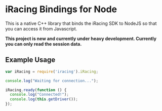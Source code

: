 # iRacing Bindings for Node

This is a native C++ library that binds the iRacing SDK to NodeJS so that you can access it from Javascript.

**This project is new and currently under heavy development. Currently you can only read the session data.**

## Example Usage

``` javascript
var iRacing = require('iracing').iRacing;

console.log("Waiting for connection...");

iRacing.ready(function () {
  console.log("Connected!");
  console.log(this.getDriver());
});
```